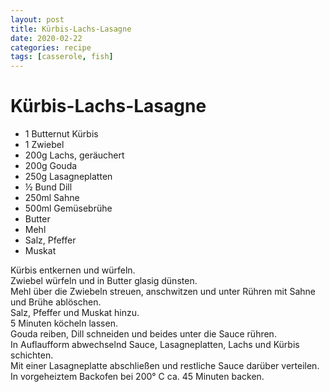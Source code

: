 ```yaml
---
layout: post
title: Kürbis-Lachs-Lasagne
date: 2020-02-22
categories: recipe
tags: [casserole, fish]
---
```

# Kürbis-Lachs-Lasagne

- 1 Butternut Kürbis
- 1 Zwiebel
- 200g Lachs, geräuchert
- 200g Gouda
- 250g Lasagneplatten
- ½  Bund Dill
- 250ml Sahne
- 500ml Gemüsebrühe
- Butter
- Mehl
- Salz, Pfeffer
- Muskat

Kürbis entkernen und würfeln.  
Zwiebel würfeln und in Butter glasig dünsten.  
Mehl über die Zwiebeln streuen, anschwitzen und unter Rühren mit Sahne und Brühe ablöschen.  
Salz, Pfeffer und Muskat hinzu.  
5 Minuten köcheln lassen.  
Gouda reiben, Dill schneiden und beides unter die Sauce rühren.  
In Auflaufform abwechselnd Sauce, Lasagneplatten, Lachs und Kürbis schichten.  
Mit einer Lasagneplatte abschließen und restliche Sauce darüber verteilen.  
In vorgeheiztem Backofen bei 200° C ca. 45 Minuten backen.  
